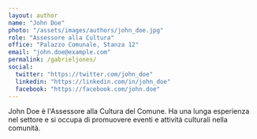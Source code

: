 ```yaml
---
layout: author
name: "John Doe"
photo: "/assets/images/authors/john_doe.jpg"
role: "Assessore alla Cultura"
office: "Palazzo Comunale, Stanza 12"
email: "john.doe@example.com"
permalink: /gabrieljones/
social:
  twitter: "https://twitter.com/john_doe"
  linkedin: "https://linkedin.com/in/john_doe"
  facebook: "https://facebook.com/john.doe"
---
```

John Doe è l'Assessore alla Cultura del Comune. Ha una lunga esperienza nel settore e si occupa di promuovere eventi e attività culturali nella comunità.



